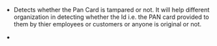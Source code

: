 -  Detects whether the Pan Card is tampared or not. It will help different organization in detecting whether the Id i.e. the PAN card provided to them by thier employees or customers or anyone is original or not.

-  
